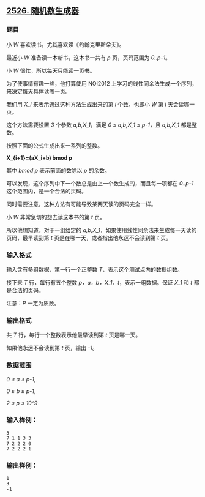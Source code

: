 ## [2526. 随机数生成器](https://www.acwing.com/problem/content/2528/)

### 题目

小 *W* 喜欢读书，尤其喜欢读《约翰克里斯朵夫》。

最近小 *W* 准备读一本新书，这本书一共有 *p* 页，页码范围为 *0..p-1*。

小 *W* 很忙，所以每天只能读一页书。

为了使事情有趣一些，他打算使用 NOI2012 上学习的线性同余法生成一个序列，来决定每天具体读哪一页。

我们用 *X_i* 来表示通过这种方法生成出来的第 *i* 个数，也即小 *W* 第 *i* 天会读哪一页。

这个方法需要设置 *3* 个参数 *a,b,X_1*，满足 *0 ≤ a,b,X_1 ≤ p-1*，且 *a,b,X_1* 都是整数。

按照下面的公式生成出来一系列的整数。

**X_{i+1}=(aX_i+b) bmod p**

其中 *bmod p* 表示前面的数除以 *p* 的余数。

可以发现，这个序列中下一个数总是由上一个数生成的，而且每一项都在 *0..p-1* 这个范围内，是一个合法的页码。

同时需要注意，这种方法有可能导致某两天读的页码完全一样。

小 *W* 非常急切的想去读这本书的第 *t* 页。

所以他想知道，对于一组给定的 *a,b,X_1*，如果使用线性同余法来生成每一天读的页码，最早读到第 *t* 页是在哪一天，或者指出他永远不会读到第 *t* 页。

### 输入格式

输入含有多组数据，第一行一个正整数 *T*，表示这个测试点内的数据组数。

接下来 *T* 行，每行有五个整数 *p，a，b，X_1，t*，表示一组数据。保证 *X_1* 和 *t* 都是合法的页码。

注意：*P* 一定为质数。

### 输出格式

共 *T* 行，每行一个整数表示他最早读到第 *t* 页是哪一天。

如果他永远不会读到第 *t* 页，输出 *-1*。

### 数据范围

*0 ≤ a ≤ p-1*,

*0 ≤ b ≤ p-1*,

*2 ≤ p ≤ 10^9*

### 输入样例：

```
3
7 1 1 3 3
7 2 2 2 0
7 2 2 2 1
```

### 输出样例：

```
1
3
-1
```
